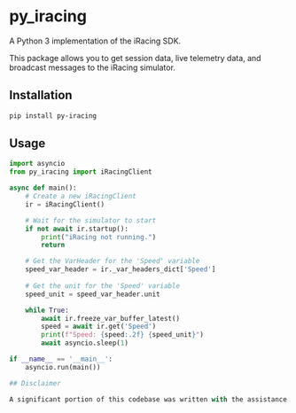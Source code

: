 # py_iracing

A Python 3 implementation of the iRacing SDK.

This package allows you to get session data, live telemetry data, and broadcast messages to the iRacing simulator.

## Installation

```bash
pip install py-iracing
```

## Usage

```python
import asyncio
from py_iracing import iRacingClient

async def main():
    # Create a new iRacingClient
    ir = iRacingClient()

    # Wait for the simulator to start
    if not await ir.startup():
        print("iRacing not running.")
        return

    # Get the VarHeader for the 'Speed' variable
    speed_var_header = ir._var_headers_dict['Speed']
    
    # Get the unit for the 'Speed' variable
    speed_unit = speed_var_header.unit

    while True:
        await ir.freeze_var_buffer_latest()
        speed = await ir.get('Speed')
        print(f"Speed: {speed:.2f} {speed_unit}")
        await asyncio.sleep(1)

if __name__ == '__main__':
    asyncio.run(main())

## Disclaimer

A significant portion of this codebase was written with the assistance of Google's Gemini 2.5 Pro. While it has been carefully reviewed, there may still be some bugs or unexpected issues. If you encounter any problems, please open an issue on the project's GitHub page.

